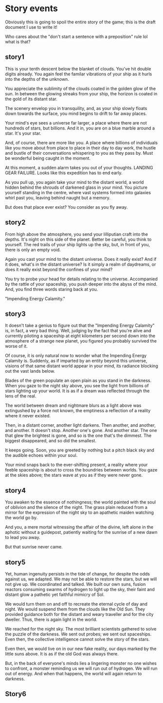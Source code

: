 # Story events
Obviously this is going to spoil the entire story of the game; this is the draft document I use to write it!

Who cares about the "don't start a sentence with a preposition" rule lol what is that?

## story1

This is your tenth descent below the blanket of clouds. You've hit double digits already. You again feel the familar vibrations of your ship as it hurls into the depths of the unknown.

You appreciate the sublimity of the clouds coated in the golden glow of the sun. In between the glowing streaks from your ship, the horizon is coated in the gold of its distant star.

The scenery envelop you in transquility, and, as your ship slowly floats down towards the surface, you mind begins to drift to far away places.

Your mind's eye sees a universe far larger, a place where there are not hundreds of stars, but billions. And it in, you are on a blue marble around a star. It's your star.

And, of course, there are more like you. A place where billions of individuals like you move about from place to place in their day to day work, the hustle and bustle of their conversations whispering to you as they pass by. Must be wonderful being caught in the moment.

At this moment, a sudden alarm takes you out of your thoughts. LANDING GEAR FAILURE. Looks like this expedition has to end early.

As you pull up, you again take your mind to the distant world, a world hidden behind the shrouds of darkened glass in your mind. You picture yourself standing in the centre, where vast systems formed into galaxies whirl past you, leaving behind naught but a memory.

But does that place ever exist? You consider as you fly away.

## story2

From high above the atmosphere, you send your lilliputian craft into the depths. It's night on this side of the planet. Better be careful, you think to yourself. The red trails of your ship lights up the sky, but, in front of you, there is only an empty void.

Again you cast your mind to the distant universe. Does it really exist? And if it does, what's in the distant universe? Is it simply a realm of daydreams, or does it really exist beyond the confines of your mind?

You try to probe your head for details relating to the universe. Accompanied by the rattle of your spaceship, you push deeper into the abyss of the mind. And, you find three words staring back at you.

"Impending Energy Calamity."

## story3

It doesn't take a genius to figure out that the "Impending Energy Calamity" is, in fact, a very bad thing. Well, judging by the fact that you're alive and currently piloting a spaceship at eight kilometers per second down into the atmosphere of a strange new planet, you figured you probably survived the worse of it.

Of course, it is only natural now to wonder what the Impending Energy Calamity is. Suddenly, as if imparted by an entity beyond this universe, visions of that same distant world appear in your mind, its radiance blocking out the vast lands below.

Blades of the green populate an open plain as you stand in the darkness. When you gaze to the night sky above, you see the light from billions of stars  lighting up your world. It is as if a dream was reflected through the lens of the real.

The world between dream and nightmare blurs as a light above was extingushed by a force not known, the emptiness a reflection of a reality where it never existed.

Then, in a distant corner, another light darkens. Then another, and another, and another. It doesn't stop. Another one's gone. And another star. The one that glew the brightest is gone, and so is the one that's the dimmest. The biggest disappeared, and so did the smallest.

It keeps going. Soon, you are greeted by nothing but a pitch black sky and the audible echoes within your soul.

Your mind snaps back to the ever-shifting present, a reality where your feeble spaceship is about to cross the boundries between worlds. You gaze at the skies above; the stars wave at you as if they were never gone.

## story4

You awaken to the essence of nothingness; the world painted with the soul of oblivion and the silence of the night. The grass plain reduced from a mirror for the expression of the night sky to an apathetic maiden watching the world go by.

And you, a mere mortal witnessing the affair of the divine, left alone in the aphotic without a guidepost, patiently waiting for the sunrise of a new dawn to lead you away.

But that sunrise never came.

## story5

Yet, human ingenuity persists in the tide of change, for despite the odds against us, we adapted. We may not be able to restore the stars, but we will not give up. We coordinated and talked. We built our own suns, fusion reactors consuming swarms of hydrogen to light up the sky, their faint and distant glow a pathetic yet faithful mimicry of Sol.

We would turn them on and off to recreate the eternal cycle of day and night. We would suspend them from the clouds like the Old Sun. They provided guidance both for the distant and weary traveller and for the city dweller. Thus, there is again light in the world.

We reached for the night sky. The most brilliant scientists gathered to solve the puzzle of the darkness. We sent out probes; we sent out spaceships. Even then, the collective intelligence cannot solve the story of the stars.

Even then, we would live on in our new fake reality, our days marked by the little suns above. It is as if the old God was always there.

But, in the back of everyone's minds lies a lingering monster no one wishes to confront, a monster reminding us we will run out of hydrogen. We will run out of energy. And when that happens, the world will again return to darkness.

## Story6